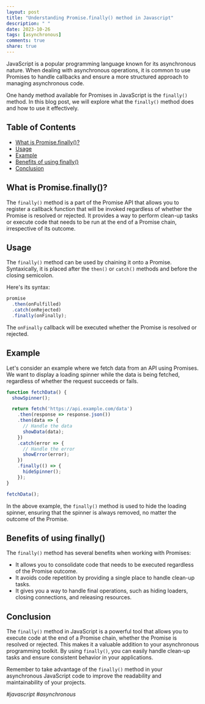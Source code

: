 ```yaml
---
layout: post
title: "Understanding Promise.finally() method in Javascript"
description: " "
date: 2023-10-26
tags: [asynchronous]
comments: true
share: true
---
```


JavaScript is a popular programming language known for its asynchronous nature. When dealing with asynchronous operations, it is common to use Promises to handle callbacks and ensure a more structured approach to managing asynchronous code. 

One handy method available for Promises in JavaScript is the `finally()` method. In this blog post, we will explore what the `finally()` method does and how to use it effectively.

## Table of Contents
- [What is Promise.finally()?](#what-is-promise-finally)
- [Usage](#usage)
- [Example](#example)
- [Benefits of using finally()](#benefits-of-using-finally)
- [Conclusion](#conclusion)

## What is Promise.finally()?
The `finally()` method is a part of the Promise API that allows you to register a callback function that will be invoked regardless of whether the Promise is resolved or rejected. It provides a way to perform clean-up tasks or execute code that needs to be run at the end of a Promise chain, irrespective of its outcome.

## Usage
The `finally()` method can be used by chaining it onto a Promise. Syntaxically, it is placed after the `then()` or `catch()` methods and before the closing semicolon. 

Here's its syntax:
```javascript
promise
  .then(onFulfilled)
  .catch(onRejected)
  .finally(onFinally);
```

The `onFinally` callback will be executed whether the Promise is resolved or rejected.

## Example
Let's consider an example where we fetch data from an API using Promises. We want to display a loading spinner while the data is being fetched, regardless of whether the request succeeds or fails. 

```javascript
function fetchData() {
  showSpinner();

  return fetch('https://api.example.com/data')
    .then(response => response.json())
    .then(data => {
      // Handle the data
      showData(data);
    })
    .catch(error => {
      // Handle the error
      showError(error);
    })
    .finally(() => {
      hideSpinner();
    });
}

fetchData();
```

In the above example, the `finally()` method is used to hide the loading spinner, ensuring that the spinner is always removed, no matter the outcome of the Promise.

## Benefits of using finally()
The `finally()` method has several benefits when working with Promises:
- It allows you to consolidate code that needs to be executed regardless of the Promise outcome.
- It avoids code repetition by providing a single place to handle clean-up tasks.
- It gives you a way to handle final operations, such as hiding loaders, closing connections, and releasing resources.

## Conclusion
The `finally()` method in JavaScript is a powerful tool that allows you to execute code at the end of a Promise chain, whether the Promise is resolved or rejected. This makes it a valuable addition to your asynchronous programming toolkit. By using `finally()`, you can easily handle clean-up tasks and ensure consistent behavior in your applications.

Remember to take advantage of the `finally()` method in your asynchronous JavaScript code to improve the readability and maintainability of your projects.

*#javascript #asynchronous*